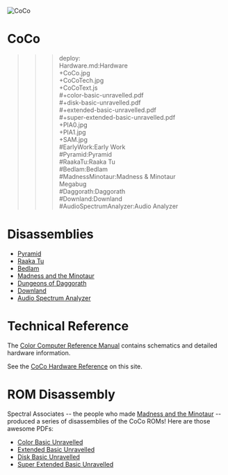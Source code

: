 ![CoCo](CoCo.jpg)

# CoCo

>>> deploy:<br>
>>>   Hardware.md:Hardware<br>
>>>   +CoCo.jpg<br>
>>>   +CoCoTech.jpg<br>
>>>   +CoCoText.js<br>
>>>   #+color-basic-unravelled.pdf<br>
>>>   #+disk-basic-unravelled.pdf<br>
>>>   #+extended-basic-unravelled.pdf<br>
>>>   #+super-extended-basic-unravelled.pdf<br>
>>>   +PIA0.jpg<br>
>>>   +PIA1.jpg<br>
>>>   +SAM.jpg<br>
>>>   #EarlyWork:Early Work<br>
>>>   #Pyramid:Pyramid<br>
>>>   #RaakaTu:Raaka Tu<br>
>>>   #Bedlam:Bedlam<br>
>>>   #MadnessMinotaur:Madness & Minotaur<br>
>>>   Megabug<br>
>>>   #Daggorath:Daggorath<br>
>>>   #Downland:Downland<br>
>>>   #AudioSpectrumAnalyzer:Audio Analyzer<br>

# Disassemblies

  * [Pyramid](Pyramid)
  * [Raaka Tu](RaakaTu)
  * [Bedlam](Bedlam)
  * [Madness and the Minotaur](MadnessMinotaur)
  * [Dungeons of Daggorath](Daggorath)
  * [Downland](Downland)
  * [Audio Spectrum Analyzer](AudioSpectrumAnalyzer)

# Technical Reference

The [Color Computer Reference Manual](http://sparksandflames.com/files/Color%20Computer%20Technical%20Reference%20Manual%20%28Tandy%29.pdf)
contains schematics and detailed hardware information.

See the [CoCo Hardware Reference](Hardware.md) on this site.

# ROM Disassembly

Spectral Associates -- the people who made [Madness and the Minotaur](MadnessMinotaur/) -- produced a series of 
disassemblies of the CoCo ROMs! Here are those awesome PDFs:

  * [Color Basic Unravelled](color-basic-unravelled.pdf)
  * [Extended Basic Unravelled](extended-basic-unravelled.pdf)
  * [Disk Basic Unravelled](disk-basic-unravelled.pdf)
  * [Super Extended Basic Unravelled](super-extended-basic-unravelled.pdf)
